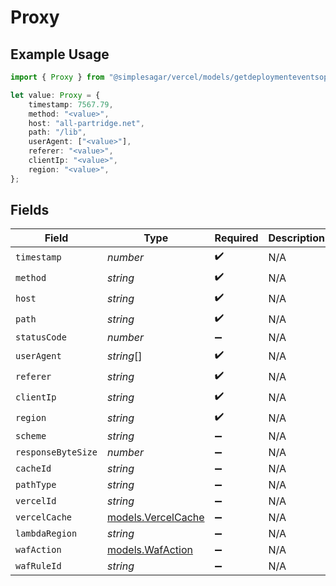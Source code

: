 # Proxy

## Example Usage

```typescript
import { Proxy } from "@simplesagar/vercel/models/getdeploymenteventsop.js";

let value: Proxy = {
    timestamp: 7567.79,
    method: "<value>",
    host: "all-partridge.net",
    path: "/lib",
    userAgent: ["<value>"],
    referer: "<value>",
    clientIp: "<value>",
    region: "<value>",
};
```

## Fields

| Field                                          | Type                                           | Required                                       | Description                                    |
| ---------------------------------------------- | ---------------------------------------------- | ---------------------------------------------- | ---------------------------------------------- |
| `timestamp`                                    | *number*                                       | :heavy_check_mark:                             | N/A                                            |
| `method`                                       | *string*                                       | :heavy_check_mark:                             | N/A                                            |
| `host`                                         | *string*                                       | :heavy_check_mark:                             | N/A                                            |
| `path`                                         | *string*                                       | :heavy_check_mark:                             | N/A                                            |
| `statusCode`                                   | *number*                                       | :heavy_minus_sign:                             | N/A                                            |
| `userAgent`                                    | *string*[]                                     | :heavy_check_mark:                             | N/A                                            |
| `referer`                                      | *string*                                       | :heavy_check_mark:                             | N/A                                            |
| `clientIp`                                     | *string*                                       | :heavy_check_mark:                             | N/A                                            |
| `region`                                       | *string*                                       | :heavy_check_mark:                             | N/A                                            |
| `scheme`                                       | *string*                                       | :heavy_minus_sign:                             | N/A                                            |
| `responseByteSize`                             | *number*                                       | :heavy_minus_sign:                             | N/A                                            |
| `cacheId`                                      | *string*                                       | :heavy_minus_sign:                             | N/A                                            |
| `pathType`                                     | *string*                                       | :heavy_minus_sign:                             | N/A                                            |
| `vercelId`                                     | *string*                                       | :heavy_minus_sign:                             | N/A                                            |
| `vercelCache`                                  | [models.VercelCache](../models/vercelcache.md) | :heavy_minus_sign:                             | N/A                                            |
| `lambdaRegion`                                 | *string*                                       | :heavy_minus_sign:                             | N/A                                            |
| `wafAction`                                    | [models.WafAction](../models/wafaction.md)     | :heavy_minus_sign:                             | N/A                                            |
| `wafRuleId`                                    | *string*                                       | :heavy_minus_sign:                             | N/A                                            |